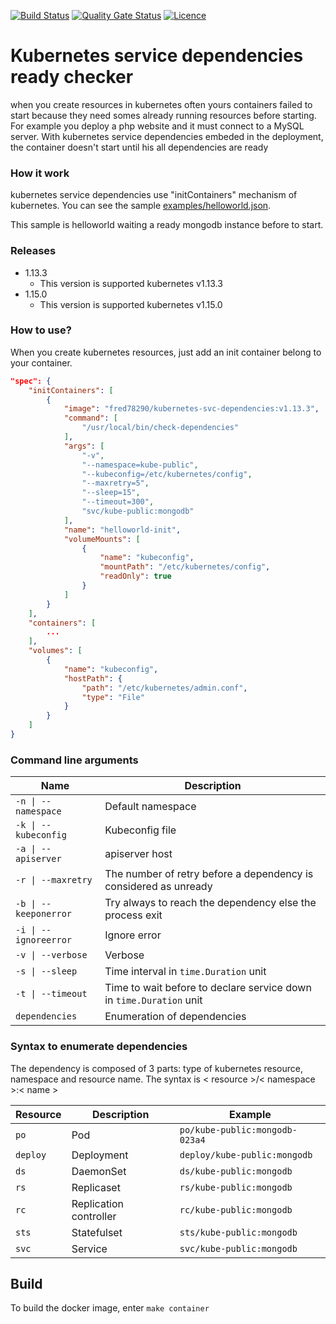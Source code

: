 [![Build Status](https://travis-ci.org/Fred78290/kubernetes-svc-dependencies.svg?branch=master)](https://travis-ci.org/Fred78290/kubernetes-svc-dependencies) [![Quality Gate Status](https://sonarcloud.io/api/project_badges/measure?project=Fred78290_kubernetes-svc-dependencies&metric=alert_status)](https://sonarcloud.io/dashboard?id=Fred78290_kubernetes-svc-dependencies) [![Licence](https://img.shields.io/hexpm/l/plug.svg)](https://github.com/Fred78290/kubernetes-svc-dependencies/blob/master/LICENSE)

# Kubernetes service dependencies ready checker #

when you create resources in kubernetes often yours containers failed to start because they need somes already running resources before starting. For example you deploy a php website and it must connect to a MySQL server. With kubernetes service dependencies embeded in the deployment, the container doesn't start until his all dependencies are ready

### How it work ###

kubernetes service dependencies use "initContainers" mechanism of kubernetes. You can see the sample [examples/helloworld.json](examples/helloworld.json).

This sample is helloworld waiting a ready mongodb instance before to start.

### Releases ###

* 1.13.3
    - This version is supported kubernetes v1.13.3
* 1.15.0
    - This version is supported kubernetes v1.15.0

### How to use? ###

When you create kubernetes resources, just add an init container belong to your container.

```json
"spec": {
    "initContainers": [
        {
            "image": "fred78290/kubernetes-svc-dependencies:v1.13.3",
            "command": [
                "/usr/local/bin/check-dependencies"
            ],
            "args": [
                "-v",
                "--namespace=kube-public",
                "--kubeconfig=/etc/kubernetes/config",
                "--maxretry=5",
                "--sleep=15",
                "--timeout=300",
                "svc/kube-public:mongodb"
            ],
            "name": "helloworld-init",
            "volumeMounts": [
                {
                    "name": "kubeconfig",
                    "mountPath": "/etc/kubernetes/config",
                    "readOnly": true
                }
            ]
        }
    ],
    "containers": [
        ...
    ],
    "volumes": [
        {
            "name": "kubeconfig",
            "hostPath": {
                "path": "/etc/kubernetes/admin.conf",
                "type": "File"
            }
        }
    ]
}
```

### Command line arguments ###

| Name | Description |
| --- | --- |
| `-n \| --namespace` | Default namespace |
| `-k \| --kubeconfig` | Kubeconfig file  |
| `-a \| --apiserver` | apiserver host  |
| `-r \| --maxretry` | The number of retry before a dependency is considered as unready  |
| `-b \| --keeponerror` | Try always to reach the dependency else the process exit  |
| `-i \| --ignoreerror` | Ignore error  |
| `-v \| --verbose` | Verbose  |
| `-s \| --sleep` | Time interval in `time.Duration` unit  |
| `-t \| --timeout` | Time to wait before to declare service down in `time.Duration` unit  |
| `dependencies` | Enumeration of dependencies |

### Syntax to enumerate dependencies ###

The dependency is composed of 3 parts: type of kubernetes resource, namespace and resource name. The syntax is < resource >/< namespace >:< name >

| Resource | Description |Example |
| --- | --- | --- |
| `po` | Pod |`po/kube-public:mongodb-023a4` |
| `deploy` | Deployment | `deploy/kube-public:mongodb` |
| `ds` | DaemonSet | `ds/kube-public:mongodb` |
| `rs` | Replicaset | `rs/kube-public:mongodb` |
| `rc` | Replication controller | `rc/kube-public:mongodb` |
| `sts` | Statefulset | `sts/kube-public:mongodb` |
| `svc` | Service | `svc/kube-public:mongodb` |

## Build ##

To build the docker image, enter `make container`
